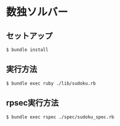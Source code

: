 # 数独ソルバー

## セットアップ

```
$ bundle install
```

## 実行方法

```
$ bundle exec ruby ./lib/sudoku.rb
```

## rpsec実行方法

```
$ bundle exec rspec ./spec/sudoku_spec.rb
```
